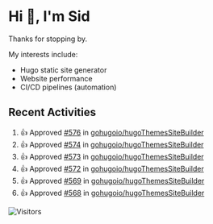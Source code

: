 # Hi 👋, I'm Sid

Thanks for stopping by. 

My interests include:
- Hugo static site generator
- Website performance
- CI/CD pipelines (automation)


## Recent Activities

<!--RECENT_ACTIVITY:start-->
1. 👍 Approved [#576](https://github.com/gohugoio/hugoThemesSiteBuilder/pull/576#pullrequestreview-2948089143) in [gohugoio/hugoThemesSiteBuilder](https://github.com/gohugoio/hugoThemesSiteBuilder)<br>
2. 👍 Approved [#574](https://github.com/gohugoio/hugoThemesSiteBuilder/pull/574#pullrequestreview-2948088578) in [gohugoio/hugoThemesSiteBuilder](https://github.com/gohugoio/hugoThemesSiteBuilder)<br>
3. 👍 Approved [#573](https://github.com/gohugoio/hugoThemesSiteBuilder/pull/573#pullrequestreview-2948088366) in [gohugoio/hugoThemesSiteBuilder](https://github.com/gohugoio/hugoThemesSiteBuilder)<br>
4. 👍 Approved [#572](https://github.com/gohugoio/hugoThemesSiteBuilder/pull/572#pullrequestreview-2948087891) in [gohugoio/hugoThemesSiteBuilder](https://github.com/gohugoio/hugoThemesSiteBuilder)<br>
5. 👍 Approved [#569](https://github.com/gohugoio/hugoThemesSiteBuilder/pull/569#pullrequestreview-2948087608) in [gohugoio/hugoThemesSiteBuilder](https://github.com/gohugoio/hugoThemesSiteBuilder)<br>
6. 👍 Approved [#568](https://github.com/gohugoio/hugoThemesSiteBuilder/pull/568#pullrequestreview-2948085764) in [gohugoio/hugoThemesSiteBuilder](https://github.com/gohugoio/hugoThemesSiteBuilder)<br>
<!--RECENT_ACTIVITY:end-->

![Visitors](https://api.visitorbadge.io/api/visitors?path=https%3A%2F%2Fgithub.com%2Fhugo-sid%2Fhugo-sid&countColor=%2337d67a&style=flat&labelStyle=upper)
